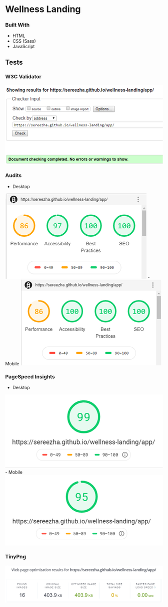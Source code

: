 # Wellness Landing
### Built With
   - HTML
   - CSS (Sass)
   - JavaScript

## Tests
### W3C Validator
<img src="tests-images/w3c-validator.png" alt="Validator">

### Audits
  - Desktop
  <img src="tests-images/desktop-audit.png" alt="Desktop Audit">
  - Mobile
  <img src="tests-images/mobile-audit.png" alt="Mobile Audit">

### PageSpeed Insights
  - Desktop
  <img src="tests-images/speed-insight-desktop.png" alt="Speed Insights Desktop">
  - Mobile
  <img src="tests-images/speed-insight-mobile.png" alt="Speed Insights Mobile">

### TinyPng
   <img src="tests-images/tiny-png.png" alt="TinyPng">
